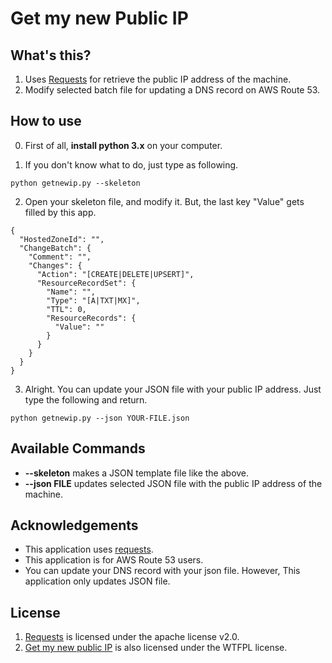 # Get my new Public IP

## What's this?

1. Uses [Requests](https://github.com/psf/requests) for retrieve the public IP address of the machine.
2. Modify selected batch file for updating a DNS record on AWS Route 53.

## How to use

0. First of all, **install python 3.x** on your computer.

1. If you don't know what to do, just type as following.

```
python getnewip.py --skeleton
```

2. Open your skeleton file, and modify it. But, the last key "Value" gets filled by this app.

```
{
  "HostedZoneId": "",
  "ChangeBatch": {
    "Comment": "",
    "Changes": {
      "Action": "[CREATE|DELETE|UPSERT]",
      "ResourceRecordSet": {
        "Name": "",
        "Type": "[A|TXT|MX]",
        "TTL": 0,
        "ResourceRecords": {
          "Value": ""
        }
      }
    }
  }
}
```

3. Alright. You can update your JSON file with your public IP address. Just type the following and return.

```
python getnewip.py --json YOUR-FILE.json
```

## Available Commands

- **--skeleton** makes a JSON template file like the above.
- **--json FILE** updates selected JSON file with the public IP address of the machine.

## Acknowledgements

- This application uses [requests](https://github.com/psf/requests).
- This application is for AWS Route 53 users.
- You can update your DNS record with your json file. However, This application only updates JSON file.

## License

1. [Requests](https://github.com/psf/requests/blob/master/LICENSE) is licensed under the apache license v2.0.
2. [Get my new public IP](https://github.com/flymylee/getnewip/blob/master/LICENSE) is also licensed under the WTFPL license.
